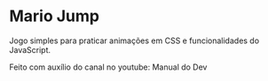 # Mario Jump
Jogo simples para praticar animações em CSS e funcionalidades do JavaScript.

Feito com auxílio do canal no youtube: Manual do Dev
